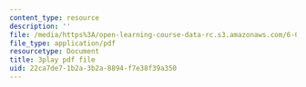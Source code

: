 ```yaml
---
content_type: resource
description: ''
file: /media/https%3A/open-learning-course-data-rc.s3.amazonaws.com/6-004-computation-structures-spring-2017/22ca7de71b2a3b2a8894f7e38f39a350_vJqBBh2XFTM.pdf
file_type: application/pdf
resourcetype: Document
title: 3play pdf file
uid: 22ca7de7-1b2a-3b2a-8894-f7e38f39a350
---
```

